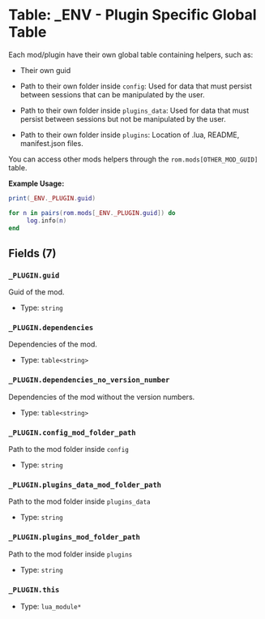 # Table: _ENV - Plugin Specific Global Table

Each mod/plugin have their own global table containing helpers, such as:
- Their own guid

- Path to their own folder inside `config`: Used for data that must persist between sessions that can be manipulated by the user.

- Path to their own folder inside `plugins_data`: Used for data that must persist between sessions but not be manipulated by the user.

- Path to their own folder inside `plugins`: Location of .lua, README, manifest.json files.

You can access other mods helpers through the `rom.mods[OTHER_MOD_GUID]` table.

**Example Usage:**

```lua
print(_ENV._PLUGIN.guid)

for n in pairs(rom.mods[_ENV._PLUGIN.guid]) do
     log.info(n)
end
```

## Fields (7)

### `_PLUGIN.guid`

Guid of the mod.

- Type: `string`

### `_PLUGIN.dependencies`

Dependencies of the mod.

- Type: `table<string>`

### `_PLUGIN.dependencies_no_version_number`

Dependencies of the mod without the version numbers.

- Type: `table<string>`

### `_PLUGIN.config_mod_folder_path`

Path to the mod folder inside `config`

- Type: `string`

### `_PLUGIN.plugins_data_mod_folder_path`

Path to the mod folder inside `plugins_data`

- Type: `string`

### `_PLUGIN.plugins_mod_folder_path`

Path to the mod folder inside `plugins`

- Type: `string`

### `_PLUGIN.this`

- Type: `lua_module*`

